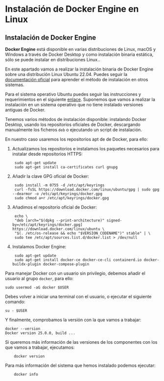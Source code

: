 # Instalación de Docker Engine en Linux

## Instalación de Docker Engine

**Docker Engine** está disponible en varias distribuciones de Linux, macOS y Windows a través de Docker Desktop y como instalación binaria estática, sólo se puede instalar en distribuciones Linux.. 

En este apartado vamos a realizar la instalación binaria de Docker Engine sobre una distribución Linux Ubuntu 22.04. Puedes seguir la [documentación oficial](https://docs.docker.com/engine/install/) para aprender el método de instalación en otros sistemas.

Para el sistema operativo Ubuntu puedes seguir las instrucciones y requerimientos en el siguiente [enlace](https://docs.docker.com/engine/install/ubuntu/). Suponemos que vamos a realizar la instalación en un sistema operativo que no tiene instalado versiones antiguas de Docker.

Tenemos varios métodos de instalación disponible: instalando Docker Desktop, usando los repositorios oficiales de Docker, descargando manualmente los ficheros `deb` o ejecutando un script de instalación.

En nuestro caso usaremos los repositorios apt de de Docker, para ello:

1. Actualizamos los repositorios e instalamos los paquetes necesarios para instalar desde repositorios HTTPS:

        sudo apt-get update
        sudo apt-get install ca-certificates curl gnupg

2. Añadir la clave GPG oficial de Docker:

        sudo install -m 0755 -d /etc/apt/keyrings
        curl -fsSL https://download.docker.com/linux/ubuntu/gpg | sudo gpg --dearmor -o /etc/apt/keyrings/docker.gpg
        sudo chmod a+r /etc/apt/keyrings/docker.gpg

3. Añadimos el repositorio oficial de Docker:

        echo \
        "deb [arch="$(dpkg --print-architecture)" signed-by=/etc/apt/keyrings/docker.gpg] https://download.docker.com/linux/ubuntu \
        "$(. /etc/os-release && echo "$VERSION_CODENAME")" stable" | \
        sudo tee /etc/apt/sources.list.d/docker.list > /dev/null

4. Instalamos Docker Engine:

        sudo apt-get update
        sudo apt-get install docker-ce docker-ce-cli containerd.io docker-buildx-plugin docker-compose-plugin

Para manejar Docker con un usuario sin privilegio, debemos añadir el usuario al grupo `docker`, para ello:

    sudo usermod -aG docker $USER

Debes volver a iniciar una terminal con el usuario, o ejecutar el siguiente comando:

    su - $USER

Y finalmente, comprobamos la versión con la que vamos a trabajar:

    docker --version
    Docker version 25.0.0, build ...

Si queremos más información de las versiones de los componentes con los que vamos a trabajar, ejecutamos:

        docker version

Para más información del sistema que hemos instalado podemos ejecutar:

        docker info
